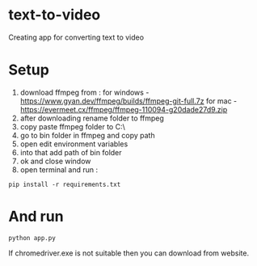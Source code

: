 # text-to-video
Creating app for converting text to video

# Setup
1. download ffmpeg from :
for windows - https://www.gyan.dev/ffmpeg/builds/ffmpeg-git-full.7z
for mac - https://evermeet.cx/ffmpeg/ffmpeg-110094-g20dade27d9.zip
2. after downloading rename folder to ffmpeg
3. copy paste ffmpeg folder to C:\
4. go to bin folder in ffmpeg and copy path
5. open edit environment variables
6. into that add path of bin folder
7. ok and close window
8. open terminal and run :

```
pip install -r requirements.txt
```
# And run 
```
python app.py
```
If chromedriver.exe is not suitable then you can download from website.
